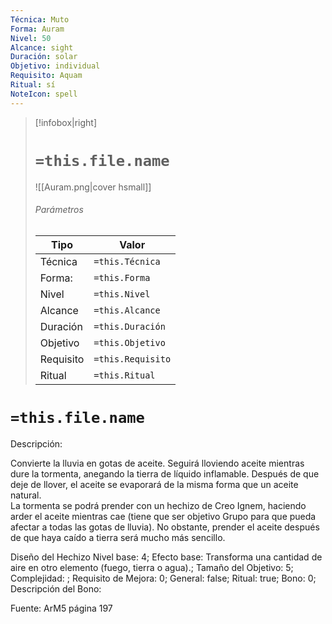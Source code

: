 ```yaml
---
Técnica: Muto
Forma: Auram
Nivel: 50
Alcance: sight 
Duración: solar  
Objetivo: individual
Requisito: Aquam
Ritual: sí
NoteIcon: spell
---
```


> [!infobox|right]
> # `=this.file.name`
> ![[Auram.png|cover hsmall]]
> ###### Parámetros
> Tipo |  Valor |
> ---|---|
> Técnica  | `=this.Técnica`  |
> Forma: | `=this.Forma`  |
> Nivel | `=this.Nivel`  |
> Alcance | `=this.Alcance` |
> Duración | `=this.Duración` |
> Objetivo | `=this.Objetivo` |
> Requisito | `=this.Requisito` |
> Ritual | `=this.Ritual` |

# `=this.file.name`
Descripción: <p>Convierte la lluvia en gotas de aceite. Seguirá lloviendo aceite mientras dure la tormenta, anegando la tierra de líquido inflamable. Después de que deje de llover, el aceite se evaporará de la misma forma que un aceite natural.<br>La tormenta se podrá prender con un hechizo de Creo Ignem, haciendo arder el aceite mientras cae (tiene que ser objetivo Grupo para que pueda afectar a todas las gotas de lluvia). No obstante, prender el aceite después de que haya caído a tierra será mucho más sencillo.</p>

Diseño del Hechizo
Nivel base: 4; Efecto base: Transforma una cantidad de aire en otro elemento (fuego, tierra o agua).;  Tamaño del Objetivo: 5; Complejidad: ; Requisito de Mejora: 0; General: false; Ritual: true; Bono: 0; Descripción del Bono: 

Fuente: ArM5 página 197